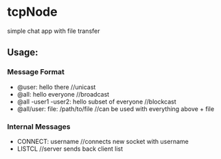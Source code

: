 # tcpNode
simple chat app with file transfer

## Usage:
### Message Format
- @user: hello there //unicast
- @all: hello everyone //broadcast
- @all -user1 -user2: hello subset of everyone //blockcast
- @all/user: file: /path/to/file //can be used with everything above + file

### Internal Messages
- CONNECT: username //connects new socket with username
- LISTCL //server sends back client list
